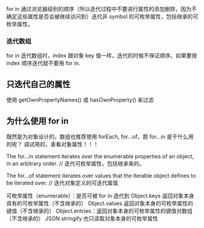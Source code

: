 <!--
 * @Description:  
 * @Author: 
 * @Date: 2020-04-02 16:34:13
 * @LastEditors: Please set LastEditors
 * @LastEditTime: 2020-04-02 18:18:51
 -->
for in 
通过浏览器级别的顺序（所以迭代过程中不要进行属性的添加删除，因为不确定这些属性是否会被继续访问到）迭代非 symbol 的可枚举属性，包括继承的可枚举属性。

### 迭代数组
for in 迭代数组时，index 跟对象 key 值一样，迭代的时候不保证顺序。如果要按 index 顺序迭代就不要用 for in.
## 只迭代自己的属性
使用 getOwnPropertyNames() 或 hasOwnProperty() 来过滤

## 为什么使用 for in
既然是为对象设计的，数组也推荐使用 forEach, for...of，那 for...in 是干什么用的呢？
调试用的，查看对象属性！！！

The for...in statement iterates over the enumerable properties of an object, in an arbitrary order. // 迭代可枚举属性，包括继承来的。

The for...of statement iterates over values that the iterable object defines to be iterated over. // 迭代对象定义的可迭代属值


可枚举属性（enumerable）：是否可被 for in 迭代到
Object.keys 返回对象本身具有的可枚举属性（不含继承的）
Object.values 返回对象本身的可枚举属性的键值（不含继承的）
Object.entries：返回对象本身的可枚举属性的键值对数组（不含继承的）
JSON.stringify 也只读取对象本身的可枚举属性